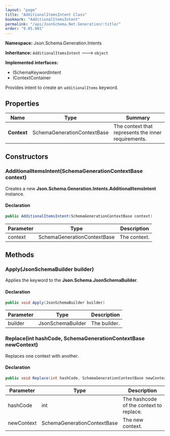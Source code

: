 ```yaml
---
layout: "page"
title: "AdditionalItemsIntent Class"
bookmark: "AdditionalItemsIntent"
permalink: "/api/JsonSchema.Net.Generation/:title/"
order: "9.05.001"
---
```

**Namespace:** Json.Schema.Generation.Intents

**Inheritance:**
`AdditionalItemsIntent`
 🡒 
`object`

**Implemented interfaces:**

- ISchemaKeywordIntent
- IContextContainer

Provides intent to create an `additionalItems` keyword.

## Properties

| Name | Type | Summary |
|---|---|---|
| **Context** | SchemaGenerationContextBase | The context that represents the inner requirements. |

## Constructors

### AdditionalItemsIntent(SchemaGenerationContextBase context)

Creates a new **Json.Schema.Generation.Intents.AdditionalItemsIntent** instance.

#### Declaration

```c#
public AdditionalItemsIntent(SchemaGenerationContextBase context)
```

| Parameter | Type | Description |
|---|---|---|
| context | SchemaGenerationContextBase | The context. |


## Methods

### Apply(JsonSchemaBuilder builder)

Applies the keyword to the **Json.Schema.JsonSchemaBuilder**.

#### Declaration

```c#
public void Apply(JsonSchemaBuilder builder)
```

| Parameter | Type | Description |
|---|---|---|
| builder | JsonSchemaBuilder | The builder. |


### Replace(int hashCode, SchemaGenerationContextBase newContext)

Replaces one context with another.

#### Declaration

```c#
public void Replace(int hashCode, SchemaGenerationContextBase newContext)
```

| Parameter | Type | Description |
|---|---|---|
| hashCode | int | The hashcode of the context to replace. |
| newContext | SchemaGenerationContextBase | The new context. |


